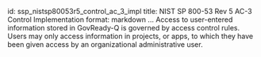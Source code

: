 id: ssp_nistsp80053r5_control_ac_3_impl
title: NIST SP 800-53 Rev 5 AC-3 Control Implementation
format: markdown
...
Access to user-entered information stored in GovReady-Q is governed by access control rules.
Users may only access information in projects, or apps, to which they have been given access
by an organizational administrative user.
